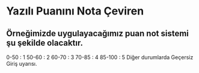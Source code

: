 # Yazılı Puanını Nota Çeviren
## Örneğimizde uygulayacağımız puan not sistemi şu şekilde olacaktır.

0-50 : 1
50-60 : 2
60-70 : 3
70-85 : 4
85-100 : 5
Diğer durumlarda Geçersiz Giriş uyarısı.
